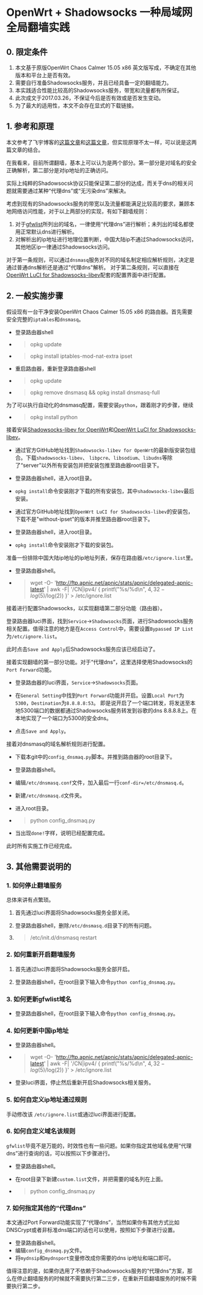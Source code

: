 # OpenWrt + Shadowsocks 一种局域网全局翻墙实践

## 0. 限定条件
1. 本文基于原版OpenWrt Chaos Calmer 15.05 x86 英文版写成，不确定在其他版本和平台上是否有效。
1. 需要自行准备Shadowsocks服务，并且已经具备一定的翻墙能力。
1. 本实践适合性能比较高的Shadowsocks服务，带宽和流量都有所保证。
1. 此次成文于2017.03.26，不保证今后是否有效或是否发生变动。
1. 为了最大的适用性，本文不会存在显式的下载链接。

## 1. 参考和原理

本文参考了飞宇博客的[这篇文章](https://cokebar.info/archives/962)和[这篇文章](https://cokebar.info/archives/664)，但实现原理不太一样，可以说是这两篇文章的结合。

在我看来，目前所谓翻墙，基本上可以认为是两个部分。第一部分是对域名的安全正确解析，第二部分是对ip地址的正确访问。

实际上纯粹的Shadowsocsk协议只能保证第二部分的达成，而关于dns的相关问题就需要通过某种“代理dns”或“无污染dns”来解决。

考虑到现有的Shadowsocks服务的带宽以及流量都能满足比较高的要求，兼顾本地网络访问性能，对于以上两部分的实现，有如下翻墙规则：

1. 对于[gfwlist](https://github.com/gfwlist/gfwlist)所列出的域名，一律使用“代理dns”进行解析；未列出的域名都使用正常默认dns进行解析。
2. 对解析出的ip地址进行地理位置判断，中国大陆ip不通过Shadowsocks访问，其他地区ip一律通过Shadowsocks访问。

对于第一条规则，可以通过`dnsmasq`服务对不同的域名制定相应解析规则，决定是通过普通dns解析还是通过"代理dns"解析。
对于第二条规则，可以直接在[OpenWrt LuCI for Shadowsocks-libev](https://github.com/shadowsocks/luci-app-shadowsocks)配套的配置界面中进行配置。

## 2. 一般实施步骤

假设现有一台干净安装OpenWrt Chaos Calmer 15.05 x86 的路由器。首先需要安全完整的`iptables`和`dnsmasq`。

- 登录路由器shell

- >opkg update

- >opkg install iptables-mod-nat-extra ipset

- 重启路由器，重新登录路由器shell

- >opkg update

- >opkg remove dnsmasq && opkg install dnsmasq-full

为了可以执行自动化的dnsmasq配置，需要安装`python`，跟着刚才的步骤，继续

- >opkg install python

接着安装[Shadowsocks-libev for OpenWrt](https://github.com/shadowsocks/openwrt-shadowsocks)和[OpenWrt LuCI for Shadowsocks-libev](https://github.com/shadowsocks/luci-app-shadowsocks)。

- 通过官方GitHub地址找到`Shadowsocks-libev for OpenWrt`的最新版安装包组合。下载`shadowsocks-libev`、 `libpcre`、`libsodium`、`libudns`等除了“server”以外所有安装包并把安装包推至路由器root目录下。

- 登录路由器shell，进入root目录。

- `opkg install`命令安装刚才下载的所有安装包，其中`shadowsocks-libev`最后安装。

- 通过官方GitHub地址找到`OpenWrt LuCI for Shadowsocks-libev`的安装包，下载不是"without-ipset"的版本并推至路由器root目录下。

- 登录路由器shell，进入root目录。

- `opkg install`命令安装刚才下载的安装包。

准备一份排除中国大陆ip地址的ip地址列表，保存在路由器`/etc/ignore.list`里。

-  登录路由器shell。

- >wget -O- 'http://ftp.apnic.net/apnic/stats/apnic/delegated-apnic-latest' | awk -F\| '/CN\|ipv4/ { printf("%s/%d\n", $4, 32-log($5)/log(2)) }' > /etc/ignore.list

接着进行配置Shadowsocks，以实现翻墙第二部分功能（路由器）。

登录路由器luci界面，找到`Service`->`Shadowsocks`页面，进行Shadowsocks服务相关配置。值得注意的地方是在`Access Control`中，需要设置`Bypassed IP List`为`/etc/ignore.list`。

此时点击`Save and Apply`后Shadowsocks服务应该已经启动了。

接着实现翻墙的第一部分功能。对于“代理dns”，这里选择使用Shadowsocks的`Port Forward`功能。

- 登录路由器的luci界面，`Service`->`Shadowsocks`页面。

- 在`General Setting`中找到`Port Forward`功能并开启。设置`Local Port`为`5300`，`Destination`为`8.8.8.8:53`。 即是说开启了一个端口转发，将发送至本地5300端口的数据都通过Shadowsocks服务转发到谷歌的dns 8.8.8.8上。在本地实现了一个端口为5300的安全dns。

- 点击`Save and Apply`。

接着对dnsmasq的域名解析规则进行配置。

- 下载本git中的`config_dnsmaq.py`脚本。并推到路由器的root目录下。

- 登录路由器shell。

- 编辑`/etc/dnsmasq.conf`文件，加入最后一行`conf-dir=/etc/dnsmasq.d`。

- 新建`/etc/dnsmasq.d`文件夹。

- 进入root目录。

- >python config_dnsmaq.py

- 当出现`done!`字样，说明已经配置完成。

此时所有实施工作已经完成。

## 3. 其他需要说明的

### 1. 如何停止翻墙服务

总体来讲有点繁琐。

1. 首先通过luci界面将Shadowsocks服务全部关闭。

2. 登录路由器shell，删除`/etc/dnsmasq.d`目录下的所有问题。

3. >/etc/init.d/dnsmasq restart

### 2. 如何重新开启翻墙服务

1. 首先通过luci界面将Shadowsocks服务全部开启。

2. 登录路由器shell，在root目录下输入命令`python config_dnsmaq.py`。

### 3. 如何更新gfwlist域名

- 登录路由器shell，在root目录下输入命令`python config_dnsmaq.py`。

### 4. 如何更新中国ip地址

- 登录路由器shell。

- >wget -O- 'http://ftp.apnic.net/apnic/stats/apnic/delegated-apnic-latest' | awk -F\| '/CN\|ipv4/ { printf("%s/%d\n", $4, 32-log($5)/log(2)) }' > /etc/ignore.list

- 登录luci界面，停止然后重新开启Shadowsocks相关服务。

### 5. 如何自定义ip地址通过规则

手动修改该 `/etc/ignore.list`或通过luci界面进行配置。


### 6. 如何自定义域名该规则

`gfwlist`毕竟不是万能的，时效性也有一些问题。如果你指定其他域名使用“代理dns”进行查询的话，可以按照以下步骤进行。

- 登录路由器shell。

- 在root目录下新建`custom.list`文件，并把需要的域名列在上面。

- >python config_dnsmaq.py

### 7. 如何指定其他的“代理dns”

本文通过Port Forward功能实现了“代理dns”，当然如果你有其他方式比如DNSCrypt或者非标准dns端口的话也可以使用，按照如下步骤进行设置。

- 登录路由器shell。
- 编辑`config_dnsmaq.py`文件。
- 将`mydnsip`和`mydnsport`变量修改成你需要的dns ip地址和端口即可。

值得注意的是，如果你选用了不依赖于Shadowsocks服务的“代理dns”方案，那么在停止翻墙服务的时候就不需要执行第二三步，在重新开启翻墙服务的时候不需要执行第二步。

